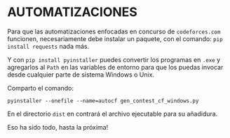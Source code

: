 # AUTOMATIZACIONES

Para que las automatizaciones enfocadas en concurso de `codeforces.com` funcionen, necesariamente debe instalar un paquete, con el comando: `pip install requests` nada más.


Y con `pip install pyinstaller` puedes convertir los programas en `.exe` y agregarlos al `Path` en las variables de entorno para que los puedas invocar desde cualquier parte de sistema Windows o Unix.


Comparto el comando:
```
pyinstaller --onefile --name=autocf gen_contest_cf_windows.py
```

En el directorio `dist` en contrará el archivo ejecutable para su añadidura.

Eso ha sido todo, hasta la próxima!